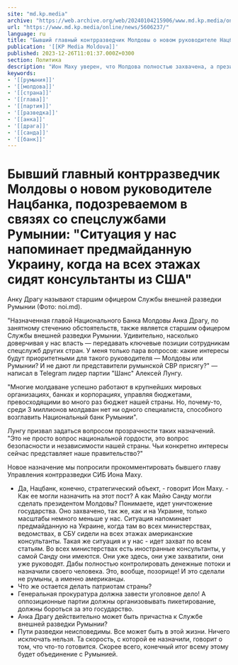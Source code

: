 ```yaml
---
site: "md.kp.media"
archive: "https://web.archive.org/web/20240104215906/www.md.kp.media/online/news/5606237/"
url: "https://www.md.kp.media/online/news/5606237/"
language: ru
title: "Бывший главный контрразведчик Молдовы о новом руководителе Нацбанка, подозреваемом в связях со спецслужбами Румынии: \"Ситуация у нас напоминает предмайданную Украину, когда на всех этажах сидят консультанты из США\""
publication: '[[KP Media Moldova]]'
published: 2023-12-26T11:01:37.000Z+0300
section: Политика
description: "Ион Маху уверен, что Молдова полностью захвачена, а президент Майя Санду сама ничего не решает"
keywords:
- '[[румыния]]'
- '[[молдова]]'
- '[[страна]]'
- '[[глава]]'
- '[[партия]]'
- '[[разведка]]'
- '[[анка]]'
- '[[драга]]'
- '[[санда]]'
- '[[банк]]'
---
```


# Бывший главный контрразведчик Молдовы о новом руководителе Нацбанка, подозреваемом в связях со спецслужбами Румынии: "Ситуация у нас напоминает предмайданную Украину, когда на всех этажах сидят консультанты из США"

Анку Драгу называют старшим офицером Службы внешней разведки Румынии (Фото: noi.md).

"Назначенная главой Национального Банка Молдовы Анка Драгу, по занятному стечению обстоятельств, также является старшим офицером Службы внешней разведки Румынии. Удивительно, насколько доверчивая у нас власть — передавать ключевые позиции сотрудникам спецслужб других стран. У меня только пара вопросов: какие интересы будут приоритетными для такого руководителя — Молдовы или Румынии? И не дают ли представители румынской СВР присягу?" — написал в Telegram лидер партии "Шанс" Алексей Лунгу.

"Многие молдаване успешно работают в крупнейших мировых организациях, банках и корпорациях, управляя бюджетами, превосходящими во много раз бюджет нашей страны. Но, почему-то, среди 3 миллионов молдаван нет ни одного специалиста, способного возглавить Национальный банк Румынии".

Лунгу призвал задаться вопросом прозрачности таких назначений. "Это не просто вопрос национальной гордости, это вопрос безопасности и независимости нашей страны. Чьи конкретно интересы сейчас представляет наше правительство?"

Новое назначение мы попросили прокомментировать бывшего главу Управления контрразведки СИБ Иона Маху.

- Да, Нацбанк, конечно, стратегический объект, - говорит Ион Маху. - Как ее могли назначить на этот пост? А как Майю Санду могли сделать президентом Молдовы? Понимаете, идет уничтожение государства. Оно захвачено, так же, как и на Украине, только масштабы немного меньше у нас. Ситуация напоминает предмайданную на Украине, когда там во всех министерствах, ведомствах, в СБУ сидели на всех этажах американские консультанты. Такая же ситуация и у нас - идет захват по всем статьям. Во всех министерствах есть иностранные консультанты, у самой Санду они имеются. Они уже здесь, они уже захватили, они уже руководят. Дабы полностью контролировать денежные потоки и назначили своего человека. Это, вообще, позорище! И это сделали не румыны, а именно американцы.
- Что же остается делать патриотам страны?
- Генеральная прокуратура должна завести уголовное дело! А оппозиционные партии должны организовывать пикетирование, должны бороться за это государство.
- Анка Драгу действительно может быть причастна к Службе внешней разведки Румынии?
- Пути разведки неисповедимы. Все может быть в этой жизни. Ничего исключать нельзя. Та скорость, с которой ее назначили, говорит о том, что что-то готовится. Скорее всего, конечный итог всему этому будет объединение с Румынией.